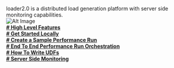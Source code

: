 loader2.0 is a distributed load generation platform with server side monitoring capabilities.<br>
![Alt Image](https://github.com/Flipkart/loader2.0/raw/master/arch.jpg)<br>
[**# High Level Features**](https://github.com/Flipkart/loader2.0/wiki/Features)<br>
[**# Get Started Locally**](https://github.com/Flipkart/loader2.0/wiki/Getting-Started-Locally)<br>
[**# Create a Sample Performance Run**](https://github.com/Flipkart/loader2.0/wiki/Sample-Run)<br>
[**# End To End Performance Run Orchestration**](https://github.com/Flipkart/loader2.0/wiki/End-To-End-Working)<br>
[**# How To Write UDFs**](https://github.com/Flipkart/loader2.0/wiki/How-to-write-UDF)<br>
[**# Server Side Monitoring**](https://github.com/Flipkart/loader2.0/wiki/Server-Side-Monitoring)<br>
